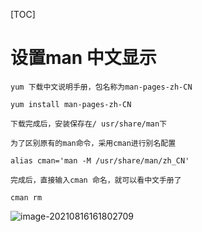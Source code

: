 [TOC]

# 设置man 中文显示

```
yum 下载中文说明手册，包名称为man-pages-zh-CN

yum install man-pages-zh-CN

下载完成后，安装保存在/ usr/share/man下

为了区别原有的man命令，采用cman进行别名配置

alias cman='man -M /usr/share/man/zh_CN'

完成后，直接输入cman 命名，就可以看中文手册了

cman rm
```

![image-20210816161802709](D:\y创而新\张显成\代码\Lear\Lear\back-end\image\image-20210816161802709.png)
